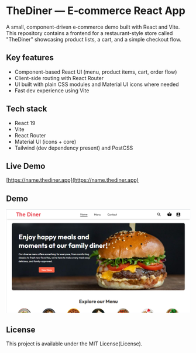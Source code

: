 # TheDiner — E‑commerce React App

A small, component-driven e‑commerce demo built with React and Vite. This repository contains a frontend for a restaurant-style store called "TheDiner" showcasing product lists, a cart, and a simple checkout flow.

## Key features

- Component-based React UI (menu, product items, cart, order flow)
- Client-side routing with React Router
- UI built with plain CSS modules and Material UI icons where needed
- Fast dev experience using Vite

## Tech stack

- React 19
- Vite
- React Router
- Material UI (icons + core)
- Tailwind (dev dependency present) and PostCSS

## Live Demo
[https://name.thediner.app](https://name.thediner.app)

## Demo
![Screenshot](src/assets/screenshot.png)

## License

This project is available under the MIT License(License). 

